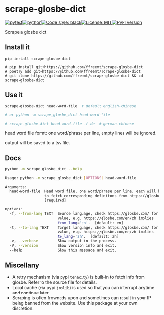 # scrape-glosbe-dict
[![pytest](https://github.com/ffreemt/scrape-glosbe-dict/actions/workflows/routine-tests.yml/badge.svg)](https://github.com/ffreemt/scrape-glosbe-dict/actions)[![python](https://img.shields.io/static/v1?label=python+&message=3.8%2B&color=blue)](https://www.python.org/downloads/)[![Code style: black](https://img.shields.io/badge/code%20style-black-000000.svg)](https://github.com/psf/black)[![License: MIT](https://img.shields.io/badge/License-MIT-yellow.svg)](https://opensource.org/licenses/MIT)[![PyPI version](https://badge.fury.io/py/scrape_glosbe_dict.svg)](https://badge.fury.io/py/scrape_glosbe_dict)

Scrape a glosbe dict

## Install it

```shell
pip install scrape-glosbe-dict

# pip install git+https://github.com/ffreemt/scrape-glosbe-dict
# poetry add git+https://github.com/ffreemt/scrape-glosbe-dict
# git clone https://github.com/ffreemt/scrape-glosbe-dict && cd scrape-glosbe-dict
```

## Use it
```bash
scrape-glosbe-dict head-word-file  # default english-chinese

# or python -m scrape_glosbe_dict head-word-file

# scrape-glosbe-dict head-word-file -f de  # german-chinese
```

head word file formt: one word/phrase per line, empty lines will be ignored.

output will be saved to a tsv file.

## Docs
```bash
python -m scrape_glosbe_dict --help
```
```bash
Usage: python -m scrape_glosbe_dict [OPTIONS] head-word-file

Arguments:
  head-word-file  Head word file, one word/phrase per line, each will be used
                  to fetch corresponding definitons from https://glosbe.com/.
                  [required]

Options:
  -f, --from-lang TEXT  Source language, check https://glosbe.com/ for valid
                        value, e.g. https://glosbe.com/en/zh implies
                        from_lang='en'.  [default: en]
  -t, --to-lang TEXT    Target language, check https://glosbe.com/ for valid
                        value, e.g. https://glosbe.com/en/zh implies
                        to_lang='zh'.  [default: zh]
  -v, --verbose         Show output in the process.
  -V, --version         Show version info and exit.
  --help                Show this message and exit.
```

## Miscellany

* A retry mechanism (via pypi `tenacity`) is built-in to fetch info from glosbe. Refer to the source file for details.
* Local cache (via pypi `joblib`) is used so that you can interrupt anytime and continue later.
* Scraping is often frowneds upon and sometimes can result in your IP being banned from the website. Use this package at your own discretion.
